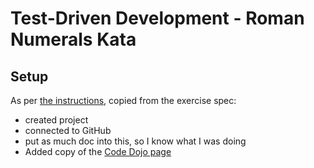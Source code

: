 # Test-Driven Development - Roman Numerals Kata

## Setup
As per [the instructions](src/docs/Exercise.md), copied from the exercise spec: 
* created project 
* connected to GitHub
* put as much doc into this, so I know what I was doing
* Added copy of the [Code Dojo page](src/docs/CodingDojo.md)